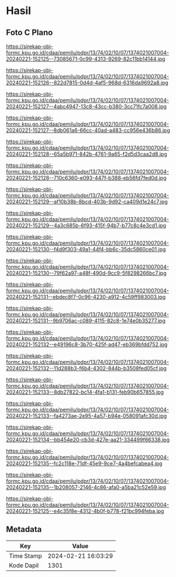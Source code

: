 # Hasil

## Foto C Plano

https://sirekap-obj-formc.kpu.go.id/cdaa/pemilu/pdpr/13/74/02/10/07/1374021007004-20240221-152125--73085671-0c99-4313-9269-82c11bb14144.jpg

https://sirekap-obj-formc.kpu.go.id/cdaa/pemilu/pdpr/13/74/02/10/07/1374021007004-20240221-152126--822d7815-0d4d-4af5-968d-6316da9692a8.jpg

https://sirekap-obj-formc.kpu.go.id/cdaa/pemilu/pdpr/13/74/02/10/07/1374021007004-20240221-152127--4abc4947-13c8-43cc-b380-3cc71fc7a008.jpg

https://sirekap-obj-formc.kpu.go.id/cdaa/pemilu/pdpr/13/74/02/10/07/1374021007004-20240221-152127--8db061a6-66cc-40ad-a483-cc956e436b86.jpg

https://sirekap-obj-formc.kpu.go.id/cdaa/pemilu/pdpr/13/74/02/10/07/1374021007004-20240221-152128--65a5b971-842b-4761-9a65-f2d5d3caa2d8.jpg

https://sirekap-obj-formc.kpu.go.id/cdaa/pemilu/pdpr/13/74/02/10/07/1374021007004-20240221-152128--710c6360-e093-447f-b388-eb56fd7fed0d.jpg

https://sirekap-obj-formc.kpu.go.id/cdaa/pemilu/pdpr/13/74/02/10/07/1374021007004-20240221-152129--af10b38b-8bcd-403b-9d92-ca409d1e24c7.jpg

https://sirekap-obj-formc.kpu.go.id/cdaa/pemilu/pdpr/13/74/02/10/07/1374021007004-20240221-152129--4a3c685b-6f93-415f-94b7-b77c8c4e3cd1.jpg

https://sirekap-obj-formc.kpu.go.id/cdaa/pemilu/pdpr/13/74/02/10/07/1374021007004-20240221-152130--f4d9f303-49a1-44f4-bb6c-35dc5860ce01.jpg

https://sirekap-obj-formc.kpu.go.id/cdaa/pemilu/pdpr/13/74/02/10/07/1374021007004-20240221-152130--79f62a97-a48f-490d-9cc9-5f8298266bc7.jpg

https://sirekap-obj-formc.kpu.go.id/cdaa/pemilu/pdpr/13/74/02/10/07/1374021007004-20240221-152131--ebdec8f7-0c96-4230-a912-4c59ff983003.jpg

https://sirekap-obj-formc.kpu.go.id/cdaa/pemilu/pdpr/13/74/02/10/07/1374021007004-20240221-152131--9b9706ac-c089-4115-82c8-1e74e0b35277.jpg

https://sirekap-obj-formc.kpu.go.id/cdaa/pemilu/pdpr/13/74/02/10/07/1374021007004-20240221-152132--e49196c8-3b70-425f-ad47-eb369bfdd752.jpg

https://sirekap-obj-formc.kpu.go.id/cdaa/pemilu/pdpr/13/74/02/10/07/1374021007004-20240221-152132--11d288b3-f6b4-4302-844b-b3508fed05cf.jpg

https://sirekap-obj-formc.kpu.go.id/cdaa/pemilu/pdpr/13/74/02/10/07/1374021007004-20240221-152133--8db27822-bc14-4fa1-b131-feb90b657855.jpg

https://sirekap-obj-formc.kpu.go.id/cdaa/pemilu/pdpr/13/74/02/10/07/1374021007004-20240221-152133--fa4273ae-2e95-4a57-b94e-058091afc30d.jpg

https://sirekap-obj-formc.kpu.go.id/cdaa/pemilu/pdpr/13/74/02/10/07/1374021007004-20240221-152134--bb454e20-cb3d-427e-aa21-334499f66338.jpg

https://sirekap-obj-formc.kpu.go.id/cdaa/pemilu/pdpr/13/74/02/10/07/1374021007004-20240221-152135--fc2c118e-71df-45e9-9ce7-4a4befcabea4.jpg

https://sirekap-obj-formc.kpu.go.id/cdaa/pemilu/pdpr/13/74/02/10/07/1374021007004-20240221-152135--1b208057-2146-4c86-afa0-a5ba21c52e59.jpg

https://sirekap-obj-formc.kpu.go.id/cdaa/pemilu/pdpr/13/74/02/10/07/1374021007004-20240221-152125--e4c35f8e-4312-4b0f-b778-f21bc994feba.jpg


## Metadata

| Key        | Value               |
| ---------- | ------------------- |
| Time Stamp | 2024-02-21 16:03:29 |
| Kode Dapil | 1301                |



